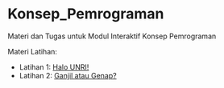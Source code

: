 # Konsep_Pemrograman
Materi dan Tugas untuk Modul Interaktif Konsep Pemrograman

Materi Latihan:
- Latihan 1: [Halo UNRI!](https://github.com/Jurusan-Ilmu-Komputer-Universitas-Riau/Konsep_Pemrograman/tree/main/latihan/latihan1)
- Latihan 2: [Ganjil atau Genap?](https://github.com/Jurusan-Ilmu-Komputer-Universitas-Riau/Konsep_Pemrograman/tree/main/latihan/latihan2)

